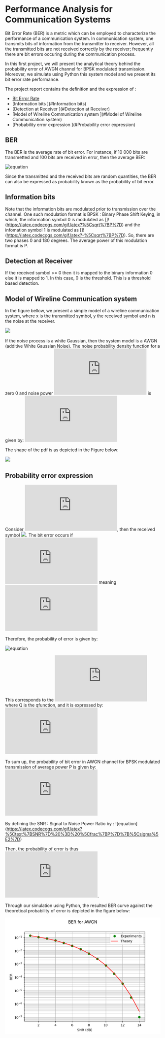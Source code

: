 # Performance Analysis for Communication Systems 

Bit Error Rate (BER) is a metric which can be employed to characterize the performance of a communication system. In communication system, one transmits bits of information from 
the transmitter to receiver. However, all the transmitted bits are not received correctly by the receiver; frequently there are bit errors occuring during the communication process.

In this first project, we will present the analytical theory behind the probability error of AWGN channel for BPSK modulated transmission. Moreover, we simulate using Python this system model
and we present its bit error rate performance.

The project report contains the definition and the expression of : 
* [Bit Error Rate ](#BER)
* [Information bits ](#Information bits)
* [Detection at Receiver ](#Detection at Receiver)
* [Model of Wireline Communication system ](#Model of Wireline Communication system)
* [Probability error expression ](#Probability error expression)


## BER
The BER is the average rate of bit error. For instance, if 10 000 bits are transmetted and 100 bits are received in error, then the average BER:

![equation](https://latex.codecogs.com/gif.latex%5Cfrac%7B%5Ctext%7BNumber%20of%20bits%20in%20error%7D%7D%7B%5Ctext%7BTotal%20number%20of%20bits%20transmitted%7D%7D%20%3D%20%5Cfrac%7B100%7D%7B10000%7D%20%3D%201%25)

Since the transmitted and the received bits are random quantities, the BER can also be expressed as probability known as the probability of bit error.

## Information bits

Note that the information bits are modulated prior to transmission over the channel. One such modulation format is BPSK : Binary Phase Shift Keying, in which, the information symbol 0 is modulated as []!(https://latex.codecogs.com/gif.latex?%5Csqrt%7BP%7D) and the infomation symbol 1 is modulated as 
[]!(https://latex.codecogs.com/gif.latex?-%5Csqrt%7BP%7D).
So, there are two phases 0 and 180 degrees. The average power of this modulation format is P.

## Detection at Receiver

If the received symbol >= 0 then it is mapped to the binary information 0 else it is mapped to 1. In this case, 0 is the threshold.
This is a threshold based detection.

## Model of Wireline Communication system

In the figure bellow, we present a simple model of a wireline communication system, where x is the transmitted symbol, y the received symbol and n is the noise at the receiver.

![](Figure/transportedfir.png)

If the noise process is a white Gaussian, then the system model is a AWGN (additive White Gaussian Noise). 
The noise probability density function for a zero 0 and noise power ![](https://latex.codecogs.com/gif.latex?%5Csigma%5E2) is given by: 
![equation](https://latex.codecogs.com/gif.latex?F_N%28n%29%20%3D%20%5Cfrac%7B1%7D%7B%5Csqrt%7B2%5Cpi%20%5Csigma%5E2%7D%7De%5E%7B-%5Cfrac%7Bn%5E2%7D%7B2%5Csigma%5E2%7D%7D)

The shape of the pdf is as depicted in the Figure below:

![](Figure/transportedfir.png)

## Probability error expression


Consider ![](https://latex.codecogs.com/gif.latex?x%3D%201%20%3D%20-%5Csqrt%7BP%7D), then the received symbol ![](https://latex.codecogs.com/gif.latexy%20%3D%20x&plus;%20n%20%3D%20-%5Csqrt%7BP%7D%20&plus;%20n).
The bit error occurs if ![](https://latex.codecogs.com/gif.latex?y%20%5Cgeq%200) meaning ![](https://latex.codecogs.com/gif.latex?n%20%5Cgeq%20%5Csqrt%7BP%7D)


Therefore, the probability of error is given by:

![equation](https://latex.codecogs.com/gif.latexP%28n%20%5Cgeq%20%5Csqrt%7BP%7D%29%20%3D%20%5Cint_%7B%5Csqrt%7BP%7D%7D%5E%7B%5Cinfty%7D%20F_N%28n%29dn%20%3D%20%5Cint_%7B%5Csqrt%7BP%7D%7D%5E%7B%5Cinfty%7D%20%5Cfrac%7B1%7D%7B%5Csigma%20%5Csqrt%7B2%5Cpi%7D%7De%5E%7B%5Cfrac%7Bn%5E2%7D%7B2%5Csigma%5E2%7D%7Ddn%20%3D%20%5Cint_%7B%7B%5Cfrac%7B%5Csqrt%7BP%7D%7D%7B%5Csigma%7D%7D%7D%5E%7B%5Cinfty%7D%20%5Cfrac%7B1%7D%7B%5Csqrt%7B2%5Cpi%7D%7De%5E%7B-%5Cfrac%7Bt%5E2%7D%7B2%7D%7Ddt)

This corresponds to the ![](https://latex.codecogs.com/gif.latex?Q%28%5Csqrt%7B%5Cfrac%7BP%7D%7B%5Csigma%5E2%7D%7D%29) where Q is the qfunction, and it is expressed by:
![equation](https://latex.codecogs.com/gif.latex?Q%28v%29%20%3D%20%5Cint_v%5E%7B%5Cinfty%7D%20%5Cfrac%7B1%7D%7B%5Csqrt%7B2%5Cpi%7D%7D%20e%5E%7B-%5Cfrac%7Bt%5E2%7D%7B2%7D%7Ddt)

To sum up, the probability of bit error in AWGN channel for BPSK modulated transmission of average power P is given by:
![equation](https://latex.codecogs.com/gif.latex?Q%28%5Csqrt%7B%5Cfrac%7BP%7D%7B%5Csigma%5E2%7D%7D%29)


By defining the SNR : Signal to Noise Power Ratio by : 
![equation] (https://latex.codecogs.com/gif.latex?%5Ctext%7BSNR%7D%20%3D%20%5Cfrac%7BP%7D%7B%5Csigma%5E2%7D)

Then, the probability of error is thus ![](https://latex.codecogs.com/gif.latex?P_e%20%3D%20Q%28%5Csqrt%7B%5Ctext%7BSNR%7D%7D%29).

Through our simulation using Python, the resulted BER curve against the theoretical probability of error is depicted in the figure below: 

![](Figure/berawgn.png)

